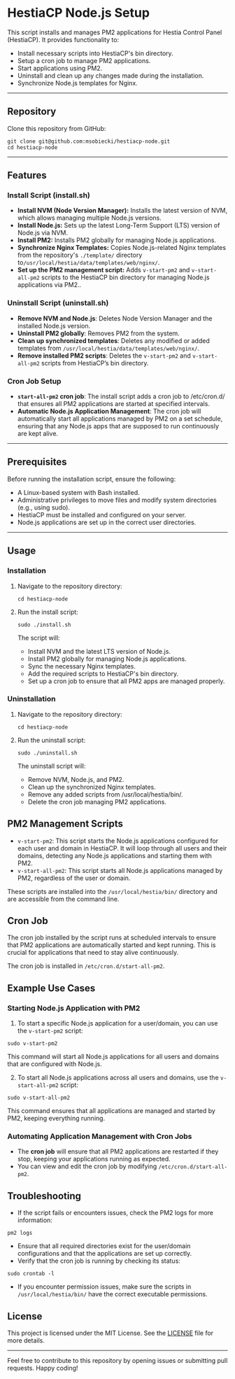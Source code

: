 # HestiaCP Node.js Setup

This script installs and manages PM2 applications for Hestia Control Panel (HestiaCP). It provides functionality to:

- Install necessary scripts into HestiaCP's bin directory.
- Setup a cron job to manage PM2 applications.
- Start applications using PM2.
- Uninstall and clean up any changes made during the installation.
- Synchronize Node.js templates for Nginx.

---

## Repository
Clone this repository from GitHub:
```
git clone git@github.com:msobiecki/hestiacp-node.git
cd hestiacp-node
```

---

## Features

### Install Script (install.sh)
- **Install NVM (Node Version Manager):** Installs the latest version of NVM, which allows managing multiple Node.js versions.
- **Install Node.js:** Sets up the latest Long-Term Support (LTS) version of Node.js via NVM.
- **Install PM2:** Installs PM2 globally for managing Node.js applications.
- **Synchronize Nginx Templates:** Copies Node.js-related Nginx templates from the repository's `./template/` directory to`/usr/local/hestia/data/templates/web/nginx/`.
- **Set up the PM2 management script:** Adds `v-start-pm2` and `v-start-all-pm2` scripts to the HestiaCP bin directory for managing Node.js applications via PM2..

### Uninstall Script (uninstall.sh)
- **Remove NVM and Node.js**: Deletes Node Version Manager and the installed Node.js version.
- **Uninstall PM2 globally**: Removes PM2 from the system.
- **Clean up synchronized templates**: Deletes any modified or added templates from `/usr/local/hestia/data/templates/web/nginx/`.
- **Remove installed PM2 scripts**: Deletes the `v-start-pm2` and `v-start-all-pm2` scripts from HestiaCP’s bin directory.

### Cron Job Setup
- **`start-all-pm2` cron job**: The install script adds a cron job to /etc/cron.d/ that ensures all PM2 applications are started at specified intervals.
- **Automatic Node.js Application Management**: The cron job will automatically start all applications managed by PM2 on a set schedule, ensuring that any Node.js apps that are supposed to run continuously are kept alive.

---

## Prerequisites
Before running the installation script, ensure the following:

- A Linux-based system with Bash installed.
- Administrative privileges to move files and modify system directories (e.g., using sudo).
- HestiaCP must be installed and configured on your server.
- Node.js applications are set up in the correct user directories.

---

## Usage

### Installation
1. Navigate to the repository directory:
   ```
   cd hestiacp-node
   ```
3. Run the install script:
   ```
   sudo ./install.sh
   ```

   The script will:

   - Install NVM and the latest LTS version of Node.js.
   - Install PM2 globally for managing Node.js applications.
   - Sync the necessary Nginx templates.
   - Add the required scripts to HestiaCP's bin directory.
   - Set up a cron job to ensure that all PM2 apps are managed properly.

### Uninstallation
1. Navigate to the repository directory:
   ```
   cd hestiacp-node
   ```
3. Run the uninstall script:
   ```
   sudo ./uninstall.sh
   ```

   The uninstall script will:

   - Remove NVM, Node.js, and PM2.
   - Clean up the synchronized Nginx templates.
   - Remove any added scripts from /usr/local/hestia/bin/.
   - Delete the cron job managing PM2 applications.
  
## PM2 Management Scripts

- `v-start-pm2`: This script starts the Node.js applications configured for each user and domain in HestiaCP. It will loop through all users and their domains, detecting any Node.js applications and starting them with PM2.
- `v-start-all-pm2`: This script starts all Node.js applications managed by PM2, regardless of the user or domain.

These scripts are installed into the `/usr/local/hestia/bin/` directory and are accessible from the command line.

## Cron Job

The cron job installed by the script runs at scheduled intervals to ensure that PM2 applications are automatically started and kept running. This is crucial for applications that need to stay alive continuously.

The cron job is installed in `/etc/cron.d/start-all-pm2`.

## Example Use Cases

### Starting Node.js Application with PM2
1. To start a specific Node.js application for a user/domain, you can use the `v-start-pm2` script:

```
sudo v-start-pm2
```

This command will start all Node.js applications for all users and domains that are configured with Node.js.

2. To start all Node.js applications across all users and domains, use the `v-start-all-pm2` script:
```
sudo v-start-all-pm2
```
This command ensures that all applications are managed and started by PM2, keeping everything running.

### Automating Application Management with Cron Jobs
- The **cron job** will ensure that all PM2 applications are restarted if they stop, keeping your applications running as expected.
- You can view and edit the cron job by modifying `/etc/cron.d/start-all-pm2`.

## Troubleshooting

- If the script fails or encounters issues, check the PM2 logs for more information:

```
pm2 logs
```

- Ensure that all required directories exist for the user/domain configurations and that the applications are set up correctly.
- Verify that the cron job is running by checking its status:
```
sudo crontab -l
```
- If you encounter permission issues, make sure the scripts in `/usr/local/hestia/bin/` have the correct executable permissions.

## License

This project is licensed under the MIT License. See the [LICENSE](LICENSE) file for more details.

---

Feel free to contribute to this repository by opening issues or submitting pull requests. Happy coding!
